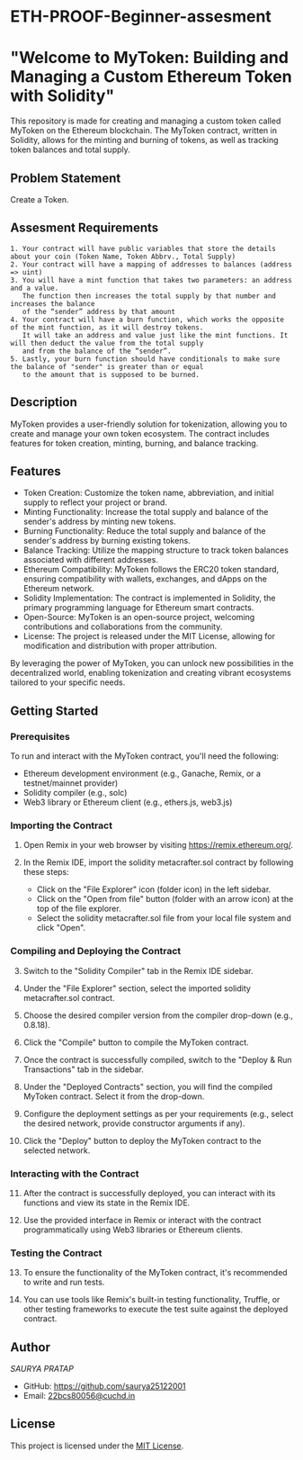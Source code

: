 # ETH-PROOF-Beginner-assesment
# "Welcome to MyToken: Building and Managing a Custom Ethereum Token with Solidity"

This repository is made for creating and managing a custom token called MyToken on the Ethereum blockchain. The MyToken contract, written in Solidity, allows for the minting and burning of tokens, as well as tracking token balances and total supply.

##  Problem Statement

Create a Token.
## Assesment Requirements
    1. Your contract will have public variables that store the details about your coin (Token Name, Token Abbrv., Total Supply)
    2. Your contract will have a mapping of addresses to balances (address => uint)
    3. You will have a mint function that takes two parameters: an address and a value. 
       The function then increases the total supply by that number and increases the balance 
       of the “sender” address by that amount
    4. Your contract will have a burn function, which works the opposite of the mint function, as it will destroy tokens. 
       It will take an address and value just like the mint functions. It will then deduct the value from the total supply 
       and from the balance of the “sender”.
    5. Lastly, your burn function should have conditionals to make sure the balance of "sender" is greater than or equal 
       to the amount that is supposed to be burned.

## Description

MyToken provides a user-friendly solution for tokenization, allowing you to create and manage your own token ecosystem. The contract includes features for token creation, minting, burning, and balance tracking.


## Features
- Token Creation: Customize the token name, abbreviation, and initial supply to reflect your project or brand.
- Minting Functionality: Increase the total supply and balance of the sender's address by minting new tokens.
- Burning Functionality: Reduce the total supply and balance of the sender's address by burning existing tokens.
- Balance Tracking: Utilize the mapping structure to track token balances associated with different addresses.
- Ethereum Compatibility: MyToken follows the ERC20 token standard, ensuring compatibility with wallets, exchanges, and dApps on the Ethereum network.
- Solidity Implementation: The contract is implemented in Solidity, the primary programming language for Ethereum smart contracts.
- Open-Source: MyToken is an open-source project, welcoming contributions and collaborations from the community.
- License: The project is released under the MIT License, allowing for modification and distribution with proper attribution.

By leveraging the power of MyToken, you can unlock new possibilities in the decentralized world, enabling tokenization and creating vibrant ecosystems tailored to your specific needs.





## Getting Started
### Prerequisites

To run and interact with the MyToken contract, you'll need the following:

- Ethereum development environment (e.g., Ganache, Remix, or a testnet/mainnet provider)
- Solidity compiler (e.g., solc)
- Web3 library or Ethereum client (e.g., ethers.js, web3.js)

### Importing the Contract

1. Open Remix in your web browser by visiting https://remix.ethereum.org/.

2. In the Remix IDE, import the solidity metacrafter.sol contract by following these steps:
   - Click on the "File Explorer" icon (folder icon) in the left sidebar.
   - Click on the "Open from file" button (folder with an arrow icon) at the top of the file explorer.
   - Select the solidity metacrafter.sol file from your local file system and click "Open".

### Compiling and Deploying the Contract

3. Switch to the "Solidity Compiler" tab in the Remix IDE sidebar.

4. Under the "File Explorer" section, select the imported solidity metacrafter.sol contract.

5. Choose the desired compiler version from the compiler drop-down (e.g., 0.8.18).

6. Click the "Compile" button to compile the MyToken contract.

7. Once the contract is successfully compiled, switch to the "Deploy & Run Transactions" tab in the sidebar.

8. Under the "Deployed Contracts" section, you will find the compiled MyToken contract. Select it from the drop-down.

9. Configure the deployment settings as per your requirements (e.g., select the desired network, provide constructor arguments if any).

10. Click the "Deploy" button to deploy the MyToken contract to the selected network.

### Interacting with the Contract

11. After the contract is successfully deployed, you can interact with its functions and view its state in the Remix IDE.

12. Use the provided interface in Remix or interact with the contract programmatically using Web3 libraries or Ethereum clients.

### Testing the Contract

13. To ensure the functionality of the MyToken contract, it's recommended to write and run tests.

14. You can use tools like Remix's built-in testing functionality, Truffle, or other testing frameworks to execute the test suite against the deployed contract.

## Author

*SAURYA PRATAP*
- GitHub: https://github.com/saurya25122001
- Email: 22bcs80056@cuchd.in

## License
This project is licensed under the [MIT License](https://github.com/22bcs10361/ETH_PROOF_BEGINEER/blob/014fb056e3ee09df01b45defc1d885937681a4aa/LICENSE).
